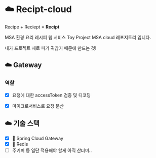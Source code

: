 # :cloud: Recipt-cloud
Recipe + Reciept = **Recipt**

MSA 환경 요리 레시피 웹 서비스 Toy Project MSA cloud 레포지토리 입니다.

내가 프로젝트 새로 파기 귀찮기 때문에 만드는 것!



## :cloud: Gateway



### 역할

- [x] 요청에 대한 accessToken 검증 및 디코딩
- [x] 마이크로서비스로 요청 분산



## :cloud: 기술 스택

- [x] :door: Spring Cloud Gateway
- [x] 🛑 Redis
- [ ] 주키퍼 등 일단 적용해야 할게 아직 산더미..
